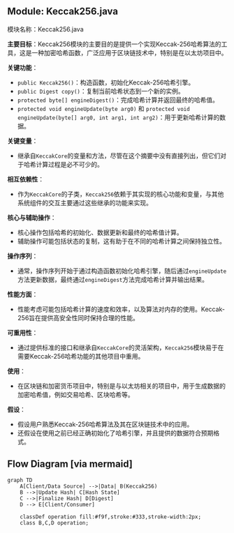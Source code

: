 ## Module: Keccak256.java
模块名称：Keccak256.java

**主要目标**：Keccak256模块的主要目的是提供一个实现Keccak-256哈希算法的工具，这是一种加密哈希函数，广泛应用于区块链技术中，特别是在以太坊项目中。

**关键功能**：
- `public Keccak256()`：构造函数，初始化Keccak-256哈希引擎。
- `public Digest copy()`：复制当前哈希状态到一个新的实例。
- `protected byte[] engineDigest()`：完成哈希计算并返回最终的哈希值。
- `protected void engineUpdate(byte arg0)` 和 `protected void engineUpdate(byte[] arg0, int arg1, int arg2)`：用于更新哈希计算的数据。

**关键变量**：
- 继承自`KeccakCore`的变量和方法，尽管在这个摘要中没有直接列出，但它们对于哈希计算过程是必不可少的。

**相互依赖性**：
- 作为`KeccakCore`的子类，`Keccak256`依赖于其实现的核心功能和变量，与其他系统组件的交互主要通过这些继承的功能来实现。

**核心与辅助操作**：
- 核心操作包括哈希的初始化、数据更新和最终的哈希值计算。
- 辅助操作可能包括状态的复制，这有助于在不同的哈希计算之间保持独立性。

**操作序列**：
- 通常，操作序列开始于通过构造函数初始化哈希引擎，随后通过`engineUpdate`方法更新数据，最终通过`engineDigest`方法完成哈希计算并输出结果。

**性能方面**：
- 性能考虑可能包括哈希计算的速度和效率，以及算法对内存的使用。Keccak-256旨在提供高安全性同时保持合理的性能。

**可重用性**：
- 通过提供标准的接口和继承自`KeccakCore`的灵活架构，`Keccak256`模块易于在需要Keccak-256哈希功能的其他项目中重用。

**使用**：
- 在区块链和加密货币项目中，特别是与以太坊相关的项目中，用于生成数据的加密哈希值，例如交易哈希、区块哈希等。

**假设**：
- 假设用户熟悉Keccak-256哈希算法及其在区块链技术中的应用。
- 还假设在使用之前已经正确初始化了哈希引擎，并且提供的数据符合预期格式。
## Flow Diagram [via mermaid]
```mermaid
graph TD
    A[Client/Data Source] -->|Data| B(Keccak256)
    B -->|Update Hash| C[Hash State]
    C -->|Finalize Hash| D[Digest]
    D --> E[Client/Consumer]

    classDef operation fill:#f9f,stroke:#333,stroke-width:2px;
    class B,C,D operation;
```
